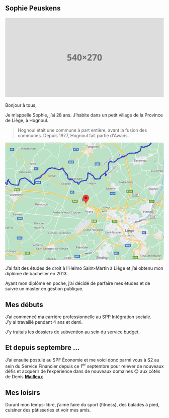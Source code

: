 <link rel="stylesheet" href="S2.css">
<link rel="stylesheet" href="foghorn2.css">

## Sophie Peuskens 

![](big.svg)

Bonjour à tous,

Je m’appelle Sophie, j’ai 28 ans. J’habite dans un petit village de la Province de Liège, à Hognoul. 

> Hognoul était une commune à part entière, avant la fusion des communes. Depuis 1977, Hognoul fait partie d'Awans.

![](Hognoul.png)

J’ai fait des études de droit à l’Helmo Saint-Martin à Liège et j’ai obtenu mon diplôme de bachelier en 2013. 

Ayant mon diplôme en poche, j’ai décidé de parfaire mes études et de suivre un master en gestion publique.

## Mes débuts

J’ai commencé ma carrière professionnelle au SPP Intégration sociale.  
J’y ai travaillé pendant 4 ans et demi. 

J'y traitais les dossiers de subvention au sein du service budget. 

## Et depuis septembre ...

J’ai ensuite postulé au SPF &Eacute;conomie et me voici donc parmi vous à S2 au sein du Service Financier depuis ce 1<sup>er</sup> septembre pour relever de nouveaux défis et acquérir de l’expérience dans de nouveaux domaines 😊 aux côtés de Denis [**Mailleux**](https://newdevprojects.github.io/publicinfo/S2/Denis_Mailleux.html)

## Mes loisirs

Durant mon temps-libre, j’aime faire du sport (fitness), des balades à pied, cuisiner des pâtisseries et voir mes amis.

